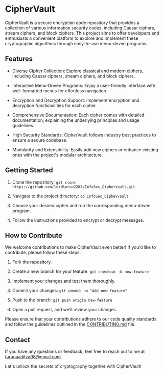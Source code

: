 # CipherVault

CipherVault is a secure encryption code repository that provides a collection of various information security codes, including Caesar ciphers, stream ciphers, and block ciphers. This project aims to offer developers and enthusiasts a convenient platform to explore and implement these cryptographic algorithms through easy-to-use menu-driven programs.

## Features

- Diverse Cipher Collection: Explore classical and modern ciphers, including Caesar ciphers, stream ciphers, and block ciphers.

- Interactive Menu-Driven Programs: Enjoy a user-friendly interface with well-formatted menus for effortless navigation.

- Encryption and Decryption Support: Implement encryption and decryption functionalities for each cipher.

- Comprehensive Documentation: Each cipher comes with detailed documentation, explaining the underlying principles and usage guidelines.

- High Security Standards: CipherVault follows industry best practices to ensure a secure codebase.

- Modularity and Extensibility: Easily add new ciphers or enhance existing ones with the project's modular architecture.

## Getting Started

1. Clone the repository: `git clone https://github.com/lordtarun2203/InfoSec_CipherVault.git`

2. Navigate to the project directory: `cd InfoSec_CipheVvault`

3. Choose your desired cipher and run the corresponding menu-driven program.

4. Follow the instructions provided to encrypt or decrypt messages.

## How to Contribute

We welcome contributions to make CipherVault even better! If you'd like to contribute, please follow these steps:

1. Fork the repository.

2. Create a new branch for your feature: `git checkout -b new-feature`

3. Implement your changes and test them thoroughly.

4. Commit your changes: `git commit -m "Add new feature"`

5. Push to the branch: `git push origin new-feature`

6. Open a pull request, and we'll review your changes.

Please ensure that your contributions adhere to our code quality standards and follow the guidelines outlined in the [CONTRIBUTING.md](CONTRIBUTING.md) file.

## Contact

If you have any questions or feedback, feel free to reach out to me at tarunaaditya98@gmail.com.

Let's unlock the secrets of cryptography together with CipherVault!
